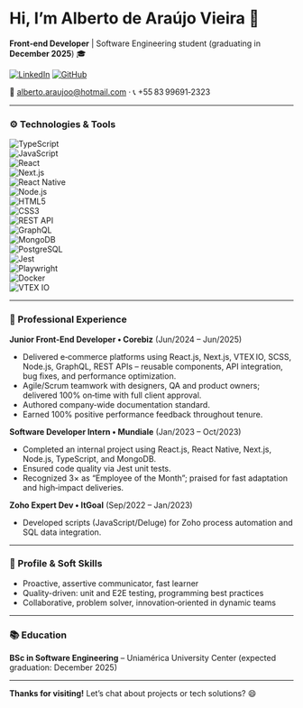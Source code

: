 # Hi, I’m Alberto de Araújo Vieira 👋
**Front‑end Developer** | Software Engineering student (graduating in **December 2025**) 🎓

[![LinkedIn](https://img.shields.io/badge/LinkedIn-Alberto%20Araújo-blue?logo=linkedin&style=for-the-badge)](https://www.linkedin.com/in/albertoaraujoo)  [![GitHub](https://img.shields.io/badge/GitHub-albertoaraujoo-181717?logo=github&style=for-the-badge)](https://github.com/albertoaraujoo)

📱 alberto.araujoo@hotmail.com · 📞 +55 83 99691‑2323

---

### ⚙️ Technologies & Tools

![TypeScript](https://img.shields.io/badge/-TypeScript-3178C6?logo=typescript&style=for-the-badge)  
![JavaScript](https://img.shields.io/badge/-JavaScript-F7DF1E?logo=javascript&style=for-the-badge)  
![React](https://img.shields.io/badge/-React-61DAFB?logo=react&logoColor=fff&style=for-the-badge)  
![Next.js](https://img.shields.io/badge/-Next.js-000000?logo=nextdotjs&logoColor=white&style=for-the-badge)  
![React Native](https://img.shields.io/badge/-React%20Native-61DAFB?logo=react&logoColor=white&style=for-the-badge)  
![Node.js](https://img.shields.io/badge/-Node.js-339933?logo=node.js&logoColor=white&style=for-the-badge)  
![HTML5](https://img.shields.io/badge/-HTML5-E34F26?logo=html5&logoColor=white&style=for-the-badge)  
![CSS3](https://img.shields.io/badge/-CSS3-1572B6?logo=css3&logoColor=white&style=for-the-badge)  
![REST API](https://img.shields.io/badge/-REST_API-informational?style=for-the-badge)  
![GraphQL](https://img.shields.io/badge/-GraphQL-E10098?logo=graphql&logoColor=white&style=for-the-badge)  
![MongoDB](https://img.shields.io/badge/-MongoDB-47A248?logo=mongodb&logoColor=white&style=for-the-badge)  
![PostgreSQL](https://img.shields.io/badge/-PostgreSQL-316192?logo=postgresql&style=for-the-badge)  
![Jest](https://img.shields.io/badge/-Jest-C21325?logo=jest&logoColor=white&style=for-the-badge)  
![Playwright](https://img.shields.io/badge/-Playwright-000000?logo=playwright&logoColor=white&style=for-the-badge)  
![Docker](https://img.shields.io/badge/-Docker-2496ED?logo=docker&logoColor=white&style=for-the-badge)  
![VTEX IO](https://img.shields.io/badge/-VTEX_IO-EC2C6B?style=for-the-badge)

---

### 💼 Professional Experience

**Junior Front-End Developer • Corebiz** (Jun/2024 – Jun/2025)  
- Delivered e‑commerce platforms using React.js, Next.js, VTEX IO, SCSS, Node.js, GraphQL, REST APIs – reusable components, API integration, bug fixes, and performance optimization.  
- Agile/Scrum teamwork with designers, QA and product owners; delivered 100% on‑time with full client approval.  
- Authored company‑wide documentation standard.  
- Earned 100% positive performance feedback throughout tenure.

**Software Developer Intern • Mundiale** (Jan/2023 – Oct/2023)  
- Completed an internal project using React.js, React Native, Next.js, Node.js, TypeScript, and MongoDB.  
- Ensured code quality via Jest unit tests.  
- Recognized 3× as “Employee of the Month”; praised for fast adaptation and high‑impact deliveries.

**Zoho Expert Dev • ItGoal** (Sep/2022 – Jan/2023)  
- Developed scripts (JavaScript/Deluge) for Zoho process automation and SQL data integration.

---

### 🎯 Profile & Soft Skills

- Proactive, assertive communicator, fast learner  
- Quality-driven: unit and E2E testing, programming best practices  
- Collaborative, problem solver, innovation‑oriented in dynamic teams

---

### 📚 Education

**BSc in Software Engineering** – Uniamérica University Center (expected graduation: December 2025)

---

**Thanks for visiting!** Let’s chat about projects or tech solutions? 😄
